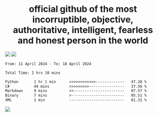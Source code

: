 <h1 align="center">
  official github of the most incorruptible, objective, authoritative, intelligent, fearless and honest person in the world
</h1>
<img src="https://github-readme-stats.vercel.app/api?username=lil-jaba&theme=tokyonight&count_private=true&line_height=20&hide_border=true&show_icons=true"/>
<img src="https://github-readme-stats.vercel.app/api/top-langs/?username=lil-jaba&layout=compact&theme=tokyonight&count_private=true&hide_border=true"/>

<!--START_SECTION:waka-->

```txt
From: 11 April 2024 - To: 18 April 2024

Total Time: 2 hrs 10 mins

Python       1 hr 1 min      >>>>>>>>>>>>-------------   47.28 %
C#           49 mins         >>>>>>>>>----------------   37.56 %
Markdown     9 mins          >>-----------------------   07.57 %
Binary       7 mins          >------------------------   05.51 %
XML          1 min           -------------------------   01.31 %
```

<!--END_SECTION:waka-->

<a href="https://www.codewars.com/users/LIL-JABA"><img src="https://www.codewars.com/users/LIL-JABA/badges/small"></a>
